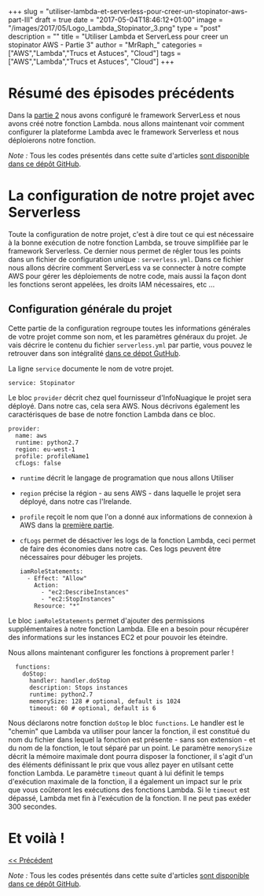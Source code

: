 +++
slug = "utiliser-lambda-et-serverless-pour-creer-un-stopinator-aws-part-III"
draft = true
date = "2017-05-04T18:46:12+01:00"
image = "/images/2017/05/Logo_Lambda_Stopinator_3.png"
type = "post"
description = ""
title = "Utiliser Lambda et ServerLess pour creer un stopinator AWS - Partie 3"
author = "MrRaph_"
categories = ["AWS","Lambda","Trucs et Astuces", "Cloud"]
tags = ["AWS","Lambda","Trucs et Astuces", "Cloud"]
+++

# Résumé des épisodes précédents

Dans la [partie 2](https://techan.fr/utiliser-lambda-et-serverless-pour-creer-un-stopinator-aws-part-ii/i) nous avons configuré le framework ServerLess et nous avons créé notre fonction Lambda. nous allons maintenant voir comment configurer la plateforme Lambda avec le framework Serverless et nous déploierons notre fonction.

*Note :* Tous les codes présentés dans cette suite d'articles [sont disponible dans ce dépôt GitHub](https://github.com/MrRaph/article-stopinator).


# La configuration de notre projet avec Serverless

Toute la configuration de notre projet, c'est à dire tout ce qui est nécessaire à la bonne exécution de notre fonction Lambda, se trouve simplifiée par le framework Serverless. Ce dernier nous permet de régler tous les points dans un fichier de configuration unique : `serverless.yml`. Dans ce fichier nous allons décrire comment ServerLess va se connecter à notre compte AWS pour gérer les déploiements de notre code, mais aussi la façon dont les fonctions seront appelées, les droits IAM nécessaires, etc ...

## Configuration générale du projet

Cette partie de la configuration regroupe toutes les informations générales de votre projet comme son nom, et les paramètres généraux du projet.
Je vais décrire le contenu du fichier `serverless.yml` par partie, vous pouvez le retrouver dans son intégralité [dans ce dépot GutHub](https://github.com/MrRaph/article-stopinator).

La ligne `service` documente le nom de votre projet.

    service: Stopinator

Le bloc `provider` décrit chez quel fournisseur d'InfoNuagique le projet sera déployé. Dans notre cas, cela sera AWS. Nous décrivons également les caractérisques de base de notre fonction Lambda dans ce bloc.

    provider:
      name: aws
      runtime: python2.7
      region: eu-west-1
      profile: profileName1
      cfLogs: false

* `runtime` décrit le langage de programation que nous allons Utiliser
* `region` précise la région - au sens AWS - dans laquelle le projet sera déployé, dans notre cas l'Irelande.
* `profile` reçoit le nom que l'on a donné aux informations de connexion à AWS dans la [première partie](https://techan.fr/utiliser-lambda-et-serverless-pour-creer-un-stopinator-aws-part-i/).
* `cfLogs` permet de désactiver les logs de la fonction Lambda, ceci permet de faire des économies dans notre cas. Ces logs peuvent être nécessaires pour débuger les projets.

      iamRoleStatements:
        - Effect: "Allow"
          Action:
            - "ec2:DescribeInstances"
            - "ec2:StopInstances"
          Resource: "*"

Le bloc `iamRoleStatements` permet d'ajouter des permissions supplémentaires à notre fonction Lambda. Elle en a besoin pour récupérer des informations sur les instances EC2 et pour pouvoir les éteindre.

Nous allons maintenant configurer les fonctions à proprement parler !

      functions:
        doStop:
          handler: handler.doStop
          description: Stops instances
          runtime: python2.7
          memorySize: 128 # optional, default is 1024
          timeout: 60 # optional, default is 6

Nous déclarons notre fonction `doStop` le bloc `functions`. Le handler est le "chemin" que Lambda va utiliser pour lancer la fonction, il est constitué du nom du fichier dans lequel la fonction est présente - sans son extension - et du nom de la fonction, le tout séparé par un point. Le paramètre `memorySize` décrit la mémoire maximale dont pourra disposer la fonctioner, il s'agit d'un des éléments définissant le prix que vous allez payer en utilsant cette fonction Lambda. Le paramètre `timeout` quant à lui définit le temps d'exécution maximale de la fonction, il a également un impact sur le prix que vous coûteront les exécutions des fonctions Lambda. Si le `timeout` est dépassé, Lambda met fin à l'exécution de la fonction. Il ne peut pas exéder 300 secondes. 

# Et voilà !

[<< Précédent](https://techan.fr/utiliser-lambda-et-serverless-pour-creer-un-stopinator-aws-part-ii/)

*Note :* Tous les codes présentés dans cette suite d'articles [sont disponible dans ce dépôt GitHub](https://github.com/MrRaph/article-stopinator).
